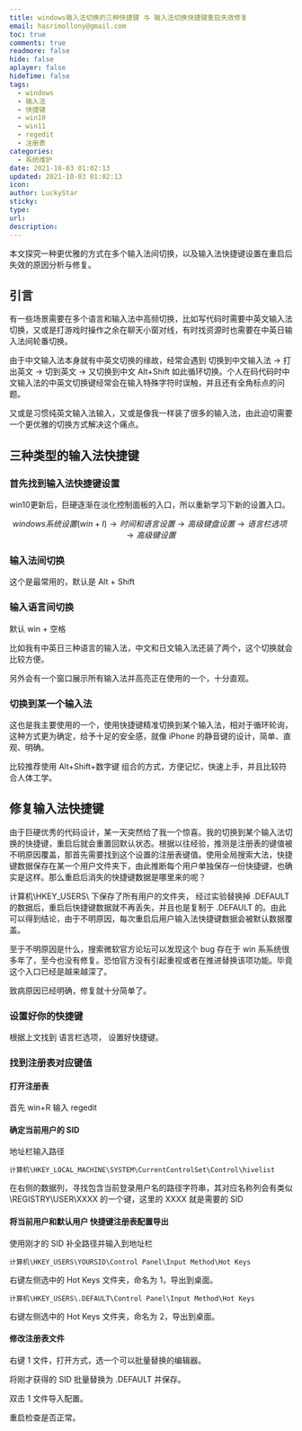 ```yaml
---
title: windows输入法切换的三种快捷键 与 输入法切换快捷键重启失效修复
email: hasrimollony@gmail.com
toc: true
comments: true
readmore: false
hide: false
aplayer: false
hideTime: false
tags:
  - windows
  - 输入法
  - 快捷键
  - win10
  - win11
  - regedit
  - 注册表
categories:
  - 系统维护
date: 2021-10-03 01:02:13
updated: 2021-10-03 01:02:13
icon:
author: LuckyStar
sticky:
type:
url:
description:
---
```


本文探究一种更优雅的方式在多个输入法间切换，以及输入法快捷键设置在重启后失效的原因分析与修复。

<!-- more -->

## 引言

有一些场景需要在多个语言和输入法中高频切换，比如写代码时需要中英文输入法切换，又或是打游戏时操作之余在聊天小窗对线，有时找资源时也需要在中英日输入法间轮番切换。



由于中文输入法本身就有中英文切换的缘故，经常会遇到 切换到中文输入法 -> 打出英文 -> 切到英文 -> 又切换到中文 Alt+Shift 如此循环切换。个人在码代码时中文输入法的中英文切换键经常会在输入特殊字符时误触，并且还有全角标点的问题。



又或是习惯纯英文输入法输入，又或是像我一样装了很多的输入法，由此迫切需要一个更优雅的切换方式解决这个痛点。

## 三种类型的输入法快捷键

### 首先找到输入法快捷键设置

win10更新后，巨硬逐渐在淡化控制面板的入口，所以重新学习下新的设置入口。

$$
windows系统设置(win+I) → 时间和语言设置 → 高级键盘设置 → 语言栏选项 → 高级键设置
$$

### 输入法间切换

这个是最常用的，默认是 Alt + Shift

### 输入语言间切换

默认 win + 空格

比如我有中英日三种语言的输入法，中文和日文输入法还装了两个，这个切换就会比较方便。

另外会有一个窗口展示所有输入法并高亮正在使用的一个，十分直观。

### 切换到某一个输入法

这也是我主要使用的一个，使用快捷键精准切换到某个输入法，相对于循环轮询，这种方式更为确定，给予十足的安全感，就像 iPhone 的静音键的设计，简单、直观、明确。

比较推荐使用 Alt+Shift+数字键 组合的方式，方便记忆，快速上手，并且比较符合人体工学。

## 修复输入法快捷键

由于巨硬优秀的代码设计，某一天突然给了我一个惊喜。我的切换到某个输入法切换的快捷键，重启后就会重置回默认状态。根据以往经验，推测是注册表的键值被不明原因覆盖，那首先需要找到这个设置的注册表键值。使用全局搜索大法，快捷键数据保存在某一个用户文件夹下，由此推断每个用户单独保存一份快捷键，也确实是这样。那么重启后消失的快捷键数据是哪里来的呢？



计算机\HKEY_USERS\ 下保存了所有用户的文件夹， 经过实验替换掉 .DEFAULT 的数据后，重启后快捷键数据就不再丢失，并且也是复制于 .DEFAULT 的。由此可以得到结论，由于不明原因，每次重启后用户输入法快捷键数据会被默认数据覆盖。



至于不明原因是什么，搜索微软官方论坛可以发现这个 bug 存在于 win 系系统很多年了，至今也没有修复。恐怕官方没有引起重视或者在推进替换该项功能。毕竟这个入口已经是越来越深了。



致病原因已经明确，修复就十分简单了。

### 设置好你的快捷键

根据上文找到 语言栏选项， 设置好快捷键。 

### 找到注册表对应键值

#### 打开注册表

首先 win+R 输入 regedit 

#### 确定当前用户的 SID

地址栏输入路径

`计算机\HKEY_LOCAL_MACHINE\SYSTEM\CurrentControlSet\Control\hivelist`

在右侧的数据列，寻找包含当前登录用户名的路径字符串，其对应名称列会有类似 \REGISTRY\USER\XXXX 的一个键，这里的 XXXX 就是需要的 SID

#### 将当前用户和默认用户 快捷键注册表配置导出

使用刚才的 SID 补全路径并输入到地址栏

`计算机\HKEY_USERS\YOURSID\Control Panel\Input Method\Hot Keys`

右键左侧选中的 Hot Keys 文件夹，命名为 1，导出到桌面。



`计算机\HKEY_USERS\.DEFAULT\Control Panel\Input Method\Hot Keys`

右键左侧选中的 Hot Keys 文件夹，命名为 2，导出到桌面。

#### 修改注册表文件

右键 1 文件，打开方式，选一个可以批量替换的编辑器。

将刚才获得的 SID 批量替换为 .DEFAULT 并保存。



双击 1 文件导入配置。

重启检查是否正常。

